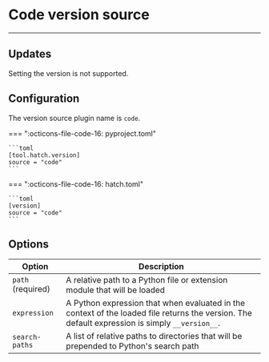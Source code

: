 # Code version source

-----

## Updates

Setting the version is not supported.

## Configuration

The version source plugin name is `code`.

=== ":octicons-file-code-16: pyproject.toml"

    ```toml
    [tool.hatch.version]
    source = "code"
    ```

=== ":octicons-file-code-16: hatch.toml"

    ```toml
    [version]
    source = "code"
    ```

## Options

| Option | Description |
| --- | --- |
| `path` (required) | A relative path to a Python file or extension module that will be loaded |
| `expression` | A Python expression that when evaluated in the context of the loaded file returns the version. The default expression is simply `__version__`. |
| `search-paths` | A list of relative paths to directories that will be prepended to Python's search path |
